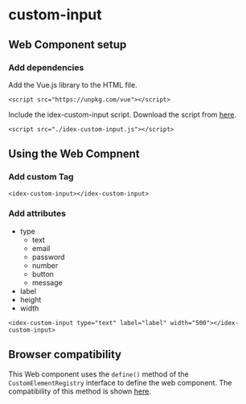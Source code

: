 # custom-input

## Web Component setup
### Add dependencies
Add the Vue.js library to the HTML file.
```
<script src="https://unpkg.com/vue"></script>
```

Include the idex-custom-input script. Download the script from [here](https://developer.mozilla.org/en-US/docs/Web/API/CustomElementRegistry/define#Browser_compatibility).
```
<script src="./idex-custom-input.js"></script>
```

## Using the Web Compnent
### Add custom Tag
```
<idex-custom-input></idex-custom-input>
```

### Add attributes
* type
    * text
    * email
    * password
    * number
    * button
    * message
* label
* height
* width
```
<idex-custom-input type="text" label="label" width="500"></idex-custom-input>
```

## Browser compatibility
This Web component uses the `define()` method of the `CustomElementRegistry` interface to define the web component. The compatibility of this method is shown [here](https://developer.mozilla.org/en-US/docs/Web/API/CustomElementRegistry/define#Browser_compatibility "MND web docs").
